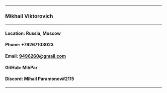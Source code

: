 ***
### Mikhail Viktorovich
---
#### Location: Russia, Moscow
#### Phone: +79267103023
#### Email: 9496260@gmail.com
#### GitHub: MihPar
#### Discord: Mihail Paramonov#2115
---
